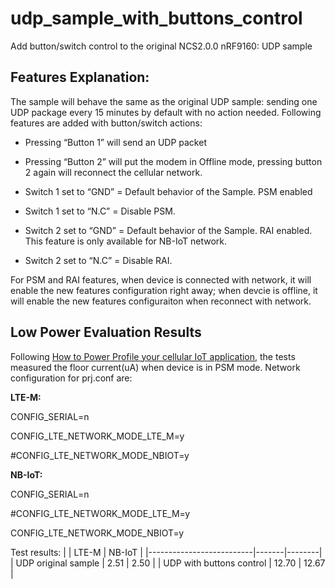 # udp_sample_with_buttons_control
Add button/switch control to the original NCS2.0.0 nRF9160: UDP sample

## Features Explanation:
The sample will behave the same as the original UDP sample: sending one UDP package every 15 minutes by default with no action needed. Following features are added with button/switch actions:

* Pressing “Button 1” will send an UDP packet
* Pressing “Button 2”  will put the modem in Offline mode, pressing button 2 again will reconnect the cellular network.

* Switch 1 set to “GND” = Default behavior of the Sample. PSM enabled
* Switch 1 set to “N.C” = Disable PSM. 
* Switch 2 set to “GND” = Default behavior of the Sample. RAI enabled. This feature is only available for NB-IoT network.
* Switch 2 set to “N.C” = Disable RAI.

For PSM and RAI features, when device is connected with network, it will enable the new features configuration right away; when devcie is offline, it will enable the new features configuraiton when reconnect with network.

## Low Power Evaluation Results
Following [How to Power Profile your cellular IoT application](https://youtu.be/r_dr3Qd8inE), the tests measured the floor current(uA) when device is in PSM mode.
Network configuration for prj.conf are:
  
**LTE-M:**

CONFIG_SERIAL=n 
  
CONFIG_LTE_NETWORK_MODE_LTE_M=y 
  
#CONFIG_LTE_NETWORK_MODE_NBIOT=y 
  

  **NB-IoT:** 
 
CONFIG_SERIAL=n 
  
#CONFIG_LTE_NETWORK_MODE_LTE_M=y 
  
CONFIG_LTE_NETWORK_MODE_NBIOT=y 
  

Test results:
|                          | LTE-M | NB-IoT |
|--------------------------|-------|--------|
| UDP original sample      | 2.51  |  2.50  |
| UDP with buttons control | 12.70 |  12.67 |
